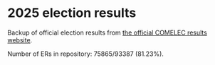 # 2025 election results

Backup of official election results from [the official COMELEC results website](https://2025electionresults.comelec.gov.ph).







































Number of ERs in repository: 75865/93387 (81.23%).

